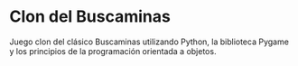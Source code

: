 # Clon del Buscaminas
Juego clon del clásico Buscaminas utilizando Python, la biblioteca Pygame y los principios de la programación orientada a objetos.
